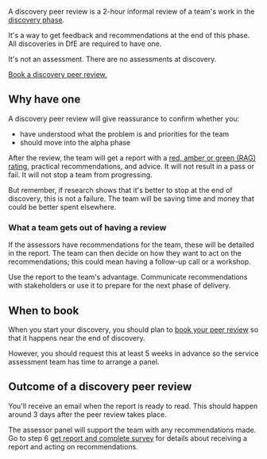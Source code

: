 A discovery peer review is a 2-hour informal review of a team's work in the [discovery phase](https://www.gov.uk/service-manual/agile-delivery/how-the-discovery-phase-works). 

It's a way to get feedback and recommendations at the end of this phase. All discoveries in DfE are required to have one.

It's not an assessment. There are no assessments at discovery.

[Book a discovery peer review.](/book)

## Why have one

A discovery peer review will give reassurance to confirm whether you:

- have understood what the problem is and priorities for the team
- should move into the alpha phase

After the review, the team will get a report with a [red, amber or green (RAG) rating](/service-assurance/complete-discovery-peer-review-report/#give-the-project-an-overall-rag-status), practical recommendations, and advice. It will not result in a pass or fail. It will not stop a team from progressing.

But remember, if research shows that it's better to stop at the end of discovery, this is not a failure. The team will be saving time and money that could be better spent elsewhere.

### What a team gets out of having a review

If the assessors have recommendations for the team, these will be detailed in the report. The team can then decide on how they want to act on the recommendations; this could mean having a follow-up call or a workshop.

Use the report to the team's advantage. Communicate recommendations with stakeholders or use it to prepare for the next phase of delivery.

## When to book

When you start your discovery, you should plan to [book your peer review](/book) so that it happens near the end of discovery.

However, you should request this at least 5 weeks in advance so the service assessment team has time to arrange a panel.

## Outcome of a discovery peer review

You'll receive an email when the report is ready to read. This should happen around 3 days after the peer review takes place.

The assessor panel will support the team with any recommendations made. Go to step 6 [get report and complete survey](/service-assurance/get-discovery-peer-review-report) for details about receiving a report and acting on recommendations.

